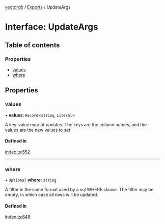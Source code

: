 [vectordb](../README.md) / [Exports](../modules.md) / UpdateArgs

# Interface: UpdateArgs

## Table of contents

### Properties

- [values](UpdateArgs.md#values)
- [where](UpdateArgs.md#where)

## Properties

### values

• **values**: `Record`\<`string`, `Literal`\>

A key-value map of updates. The keys are the column names, and the values are the
new values to set

#### Defined in

[index.ts:652](https://github.com/lancedb/lancedb/blob/92179835/node/src/index.ts#L652)

___

### where

• `Optional` **where**: `string`

A filter in the same format used by a sql WHERE clause. The filter may be empty,
in which case all rows will be updated.

#### Defined in

[index.ts:646](https://github.com/lancedb/lancedb/blob/92179835/node/src/index.ts#L646)

